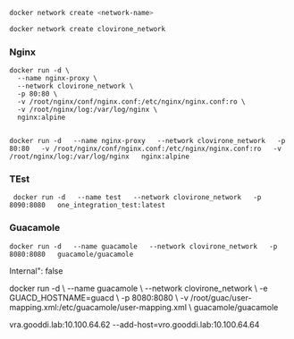 
```bash
docker network create <network-name>

docker network create clovirone_network 
```


### Nginx 

```
docker run -d \
  --name nginx-proxy \
  --network clovirone_network \
  -p 80:80 \
  -v /root/nginx/conf/nginx.conf:/etc/nginx/nginx.conf:ro \
  -v /root/nginx/log:/var/log/nginx \
  nginx:alpine
  
```


```
docker run -d   --name nginx-proxy   --network clovirone_network   -p 80:80   -v /root/nginx/conf/nginx.conf:/etc/nginx/nginx.conf:ro   -v /root/nginx/log:/var/log/nginx   nginx:alpine
```



### TEst 

```
 docker run -d   --name test   --network clovirone_network   -p 8090:8080   one_integration_test:latest
```

### Guacamole 

```
docker run -d   --name guacamole   --network clovirone_network   -p 8080:8080   guacamole/guacamole
```


Internal": false


docker run -d \ --name guacamole \ --network clovirone_network \ -e GUACD_HOSTNAME=guacd \ -p 8080:8080 \ -v /root/guac/user-mapping.xml:/etc/guacamole/user-mapping.xml \ guacamole/guacamole


vra.gooddi.lab:10.100.64.62 --add-host=vro.gooddi.lab:10.100.64.64
